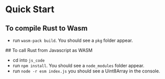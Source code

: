 # Quick Start

## To compile Rust to Wasm

- run `wasm-pack build`. You should see a `pkg` folder appear.

## To call Rust from Javascript as WASM

- cd into `js_code`
- run `npm install`. You should see a `node_modules` folder appear.
- run `node -r esm index.js` you should see a Uint8Array in the console.